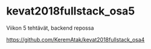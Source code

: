 # kevat2018fullstack_osa5

Viikon 5 tehtävät, backend repossa

https://github.com/KeremAtak/kevat2018fullstack_osa4
